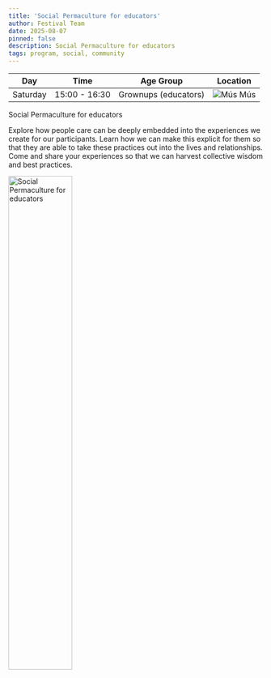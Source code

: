 ```yaml
---
title: 'Social Permaculture for educators'
author: Festival Team
date: 2025-08-07
pinned: false
description: Social Permaculture for educators
tags: program, social, community
---
```


<script>
    import Image from  '$lib/Image.svelte'
</script>

| Day | Time | Age Group | Location |
|---------|-------|--------|---|
| Saturday | 15:00 - 16:30 | Grownups (educators) | ![Mús](img/kort/dyr_600px/mus.png) Mús |

Social Permaculture for educators

Explore how people care can be deeply embedded into the experiences we create for our participants. Learn how we can make this explicit for them so that they are able to take these practices out into the lives and relationships. Come and share your experiences so that we can harvest collective wisdom and best practices.

<Image 
  src='program/social-community/14-cultural-emergence.png'
  caption='Social Permaculture for educators'
  alt='Social Permaculture for educators'
  width='50%'/> 